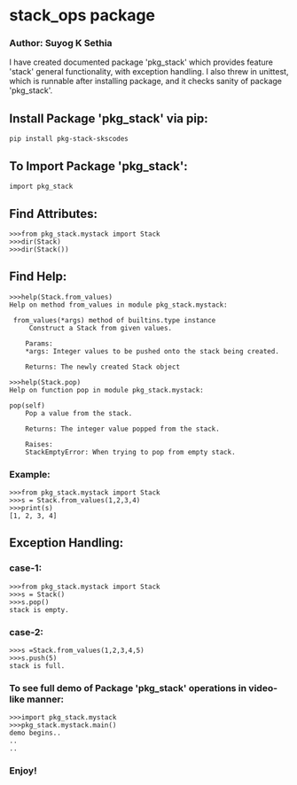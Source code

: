 # stack_ops package     #
### Author: Suyog K Sethia    ###     
     
I have created documented package 'pkg_stack' which provides feature 'stack' general functionality, with exception handling. I also threw in unittest, which is runnable after installing package, and it checks sanity of package 'pkg_stack'.      
     
## Install Package 'pkg_stack' via pip:             ##
```
pip install pkg-stack-skscodes
```         
      
## To Import Package 'pkg_stack':           ##
```
import pkg_stack
```     
    
## Find Attributes:      ##
```
>>>from pkg_stack.mystack import Stack
>>>dir(Stack)
>>>dir(Stack())
```     

## Find Help:  ##
```
>>>help(Stack.from_values)        
Help on method from_values in module pkg_stack.mystack:    
    
 from_values(*args) method of builtins.type instance    
     Construct a Stack from given values.    
    
    Params:    
    *args: Integer values to be pushed onto the stack being created.    
     
    Returns: The newly created Stack object
```    

```
>>>help(Stack.pop)
Help on function pop in module pkg_stack.mystack:

pop(self)
    Pop a value from the stack.
    
    Returns: The integer value popped from the stack.
    
    Raises:
    StackEmptyError: When trying to pop from empty stack.
```

### Example: ###   
```
>>>from pkg_stack.mystack import Stack                   
>>>s = Stack.from_values(1,2,3,4)           
>>>print(s)     
[1, 2, 3, 4]    
``` 
    
## Exception Handling:    ##           
### case-1:     ###
```
>>>from pkg_stack.mystack import Stack                    
>>>s = Stack()               
>>>s.pop()      
stack is empty.       
```

### case-2:  ###       
```
>>>s =Stack.from_values(1,2,3,4,5)            
>>>s.push(5)      
stack is full.     
```

### To see full demo of Package 'pkg_stack' operations in video-like manner:    ###
```
>>>import pkg_stack.mystack     
>>>pkg_stack.mystack.main()         
demo begins..
..  
.. 
```

### Enjoy! ###   